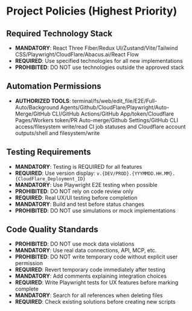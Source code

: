 # Project Policies (Highest Priority)

## Required Technology Stack
- **MANDATORY**: React Three Fiber/Redux UI/Zustand/Vite/Tailwind CSS/Playwright/CloudFlare/Abacus.ai/React Flow
- **REQUIRED**: Use specified technologies for all new implementations
- **PROHIBITED**: DO NOT use technologies outside the approved stack

## Automation Permissions
- **AUTHORIZED TOOLS**: terminal/fs/web/edit_file/E2E/Full-Auto/Background Agents/Github/CloudFlare/Playwright/Auto-Merge/GitHub CLI/GitHub Actions/GitHub App/token/Cloudflare Pages/Workers token/PR Auto-merge/Github Settings/GitHub CLI access/filesystem write/read CI job statuses and Cloudflare account outputs/shell and filesystem/write

## Testing Requirements
- **MANDATORY**: Testing is REQUIRED for all features
- **REQUIRED**: Use version display: `v.{DEV/PROD}.{YYYMMDD.HH.MM}.{CloudFlare_Deployment_ID}`
- **MANDATORY**: Use Playwright E2E testing when possible
- **PROHIBITED**: DO NOT rely on code review only
- **REQUIRED**: Real UX/UI testing before completion
- **MANDATORY**: Build and test before status changes
- **PROHIBITED**: DO NOT use simulations or mock implementations

## Code Quality Standards
- **PROHIBITED**: DO NOT use mock data violations
- **MANDATORY**: Use real data connections, API, MCP, etc.
- **PROHIBITED**: DO NOT write temporary code without explicit user permission
- **REQUIRED**: Revert temporary code immediately after testing
- **MANDATORY**: Add comments explaining integration choices
- **REQUIRED**: Write Playwright tests for UX features before marking complete
- **MANDATORY**: Search for all references when deleting files
- **REQUIRED**: Check existing solutions before creating new scripts
